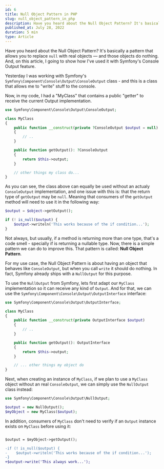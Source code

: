 ```yaml
---
id: 6
title: Null Object Pattern in PHP
slug: null_object_pattern_in_php
description: Have you heard about the Null Object Pattern? It's basically a pattern that allows you to replace "null" with real objects — and those objects do nothing. And, on this article, I going to show how I've used it with Symfony's Console Output feature.
published_at: July 28, 2022
duration: 5 min
type: Article
---
```


Have you heard about the Null Object Pattern? It's basically a pattern that allows you to replace `null` with real objects — and those objects do nothing. And, on this article, I going to show how I've used it with Symfony's Console Output feature.

Yesterday I was working with Symfony's `Symfony\Component\Console\Output\ConsoleOutput` class - and this is a class that allows me to "write" stuff to the console.

Now, in my code, I had a "MyClass" that contains a public "getter" to receive the current Output implementation.

```php
use Symfony\Component\Console\Output\ConsoleOutput;

class MyClass
{
    public function __construct(private ?ConsoleOutput $output = null)
    {
        // ..
    }

    public function getOutput(): ?ConsoleOutput
    {
        return $this->output;
    }

    // other things my class do... 
}
```

As you can see, the class above can equally be used without an actualy `ConsoleOutput` implementation, and one issue with this is: that the return type of `getOutput` may be `null`. Meaning that consumers of the `getOutput` method will need to use it in the following way:

```php
$output = $object->getOutput();

if (! is_null($output) {
    $output->writeln('This works because of the if condition...');
}
```

Not always, but usually, if a method is returning more than one type, that's a code smell - specially if is returning a nullable type. Now, there is a simple pattern we can do to improve this. That pattern is called: **Null Object Pattern**.

For my use case, the Null Object Pattern is about having an object that behaves like `ConsoleOutput`, but when you call `write` it should do nothing. In fact, Symfony already ships with a `NullOutput` for this purpose.

To use the `NullOutput` from Symfony, lets first adapt our `MyClass` implementation so it can receive any kind of `Output`. And for that, we can use the `Symfony\Component\Console\Output\OutputInterface` interface:

```php
use Symfony\Component\Console\Output\OutputInterface;

class MyClass
{
    public function __construct(private OutputInterface $output)
    {
        // ..
    }

    public function getOutput(): OutputInterface
    {
        return $this->output;
    }

    // ... other things my object do
}
```

Next, when creating an instance of `MyClass`, if we plan to use a `MyClass` object without an real `ConsoleOutput`, we can simply use the `NullOutput` class instead:

```php
use Symfony\Component\Console\Output\NullOutput;

$output = new NullOutput();
$myObject = new MyClass($output);
```

In addition, consumers of `MyClass` don't need to verify if an `Output` instance exists on `MyClass` before using it:

```diff

$output = $myObject->getOutput();

-if (! is_null($output) {
-    $output->writeln('This works because of the if condition...');
-}
+$output->write('This always work...');
```

